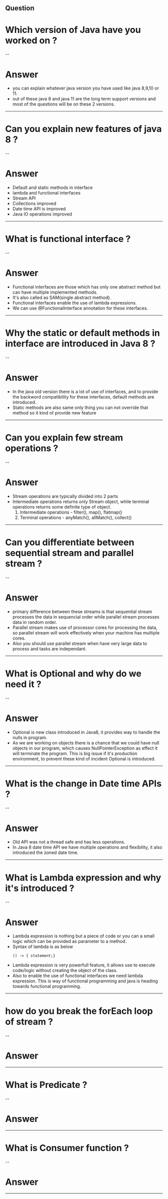 ## Question
# Which version of Java have you worked on ?
--
# Answer
- you can explain whatever java version you have used like java 8,9,10 or 11.
- out of these java 8 and java 11 are the long term support versions and most of the questions will be on these 2 versions.
---
    
# Can you explain new features of java 8 ?
--
# Answer
- Default and static methods in interface
- lambda and functional interfaces
- Stream API
- Collections improved
- Date time API is improved
- Java IO operations improved
---

# What is functional interface ?
--
# Answer
 - Functional interfaces are those which has only one abstract method but can have multiple implemented methods. 
 - It's also called as SAM(single abstract method). 
 - Functional interfaces enable the use of lambda expressions. 
 - We can use @FunctionalInterface annotation for these interfaces.
---

# Why the static or default methods in interface are introduced in Java 8 ?
--
# Answer
 -  In the java old version there is a lot of use of interfaces, and to provide the backword compatibility for these interfaces, default methods are introduced. 
 - Static methods are also same only thing you can not override that method so it kind of provide new feature 
---

# Can you explain few stream operations ?
--
# Answer
 - Stream operations are typically divided into 2 parts
 - Intermediate operations returns only Stream object, while terminal operations returns some definite type of object.
   1) Intermediate operations     - filter(), map(), flatmap()
   2) Terminal operations         - anyMatch(), allMatch(), collect()
 
---

# Can you differentiate between sequential stream and parallel stream ?
--
# Answer
  - primary difference between these streams is that sequential stream processes the data in sequencial order while parallel stream processes data in random order. 
  - Parallel stream makes use of processor cores for processing the data, so parallel stream will work effectively when your machine has multiple cores.
  - Also you should use parallel stream when have very large data to process and tasks are independant.
---

# What is Optional and why do we need it ?
--
# Answer
  - Optional is new class introduced in Java8, it provides way to handle the nulls in program. 
  - As we are working on objects there is a chance that we could have null objects in our program, which causes NullPointerException as effect it will terminate the program. 
    This is big issue if it's production environment, to prevent these kind of incident Optional is introduced.
---

# What is the change in Date time APIs ?
--
# Answer
  - Old API was not a thread safe and has less operations. 
  - In Java 8 date time API we have multiple operations and flexibility, it also introduced the zoned date time.
---

# What is Lambda expression and why it's introduced ?
--
# Answer
  - Lambda expression is nothing but a piece of code or you can a small logic which can be provided as parameter to a method. 
  - Syntax of lambda is as below
    ``` 
    () -> { statement;} 
    ```
  - Lambda expression is very powerfull feature, it allows use to execute code/logic without creating the object of the class. 
  - Also to enable the use of functional interfaces we need lambda expression. This is way of functional programming and java is heading towards functional programming.
---

# how do you break the forEach loop of stream ?
--
# Answer

---
# What is Predicate ?
--
# Answer

---

# What is Consumer function ?
--
# Answer

---